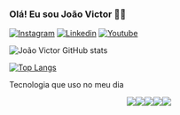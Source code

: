 ### Olá! Eu sou João Victor 👋🏻

[![Instagram](https://img.shields.io/badge/Instagram-E4405F?style=for-the-badge&logo=instagram&logoColor=white)](https://instagram.com/joao_sts_100)
[![Linkedin](https://img.shields.io/badge/LinkedIn-0077B5?style=for-the-badge&logo=linkedin&logoColor=white)](https://br.linkedin.com/in/jo%C3%A3o-victor-soares-toledo-silva-36368423b)
[![Youtube](https://img.shields.io/badge/YouTube-FF0000?style=for-the-badge&logo=youtube&logoColor=white)](http://www.youtube.com/@joaovictorsoares6616)

![João Victor GitHub stats](https://github-readme-stats.vercel.app/api?username=Joaovictor100&show_icons=true&theme=radical)

[![Top Langs](https://github-readme-stats.vercel.app/api/top-langs/?username=Joaovictor100&layout=donut&theme=radical)](https://github.com/anuraghazra/github-readme-stats)

Tecnologia que uso no meu dia

<div style="display: flex; justify-content: center;">
  <img src="https://img.shields.io/badge/Python-14354C?style=for-the-badge&logo=python&logoColor=white">
  <img src="https://img.shields.io/badge/C%23-239120?style=for-the-badge&logo=c-sharp&logoColor=white">
  <img src="https://img.shields.io/badge/HTML5-E34F26?style=for-the-badge&logo=html5&logoColor=white">
  <img src="https://img.shields.io/badge/CSS3-1572B6?style=for-the-badge&logo=css3&logoColor=white">
  <img src="https://img.shields.io/badge/JavaScript-323330?style=for-the-badge&logo=javascript&logoColor=F7DF1E">
</div><br>
